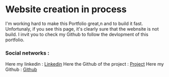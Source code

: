 # Website creation in process

I'm working hard to make this Portfolio great,n and to build it fast.
Unfortunaly, if you see this page, it's clearly sure that the webnsite is not build.
I invit you to check my Github to follow the devlopment of this portfolio.

### Social networks :

Here my linkedin : [Linkedin](https://www.linkedin.com/in/julien-desjardin/)
Here the Github of the project : [Project](https://github.com/Julien-desjardin/Julien-desjardin.github.io)
Here my Github : [Github](https://github.com/Julien-desjardin)